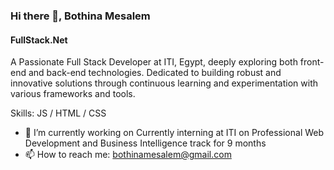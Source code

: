### Hi there 👋, Bothina Mesalem
#### FullStack.Net 


 A Passionate Full Stack Developer at ITI, Egypt, deeply exploring both front-end and back-end technologies. Dedicated to building robust and innovative solutions through continuous learning and experimentation with various frameworks and tools.

Skills:  JS / HTML / CSS

- 🔭 I’m currently working on Currently interning at ITI on Professional Web Development and Business Intelligence track for 9 months 
- 📫 How to reach me: bothinamesalem@gmail.com 













